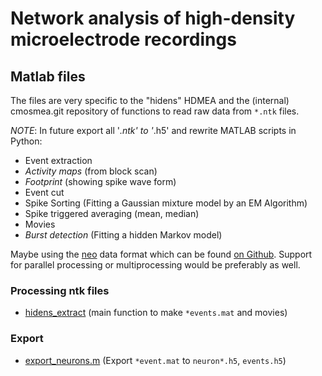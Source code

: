 # Network analysis of high-density microelectrode recordings
## Matlab files

The files are very specific to the "hidens" HDMEA and the (internal) cmosmea.git repository of functions to read raw data from `*.ntk` files. 

_NOTE_: In future export all '*.ntk' to '*.h5' and rewrite MATLAB scripts in Python: 

* Event extraction
* _Activity maps_ (from block scan)
* _Footprint_ (showing spike wave form)
* Event cut 
* Spike Sorting (Fitting a Gaussian mixture model by an EM Algorithm)
* Spike triggered averaging (mean, median)
* Movies
* _Burst detection_ (Fitting a hidden Markov model)

Maybe using the [neo](https://pythonhosted.org/neo/) data format which can be found [on Github](https://github.com/NeuralEnsemble/python-neo). 
Support for parallel processing or multiprocessing would be preferably as well. 


### Processing ntk files

* [hidens_extract](hidens_extract.m) (main function to make `*events.mat` and movies) 

### Export

* [export_neurons.m](export_neurons.m) (Export `*event.mat` to `neuron*.h5`, `events.h5`)


